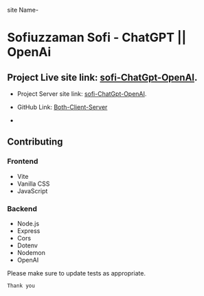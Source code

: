 site Name- 
# Sofiuzzaman Sofi - ChatGPT || OpenAi 



Project Live site link: [sofi-ChatGpt-OpenAI](https://sofi-chat-gpt-open-ai.vercel.app).
- 
- Project Server site link: [sofi-ChatGpt-OpenAI](https://sofi-chatgpt-ai.onrender.com).


- GitHub Link: [Both-Client-Server](https://github.com/SofiuzzamanSofi/sofi-ChatGpt-OpenAi)

- 


## Contributing

### Frontend
- Vite
- Vanilla CSS
- JavaScript


### Backend
- Node.js
- Express
- Cors
- Dotenv
- Nodemon
- OpenAI


<!-- - Node Js
- Express Js
- MongoDB
- Mongoose
- JSON Web Token
- Bcrypt Js
- Stripe -->

Please make sure to update tests as appropriate.

```Thank you```